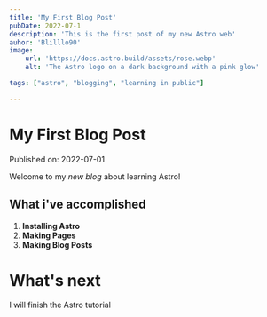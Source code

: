 ```yaml
---
title: 'My First Blog Post'
pubDate: 2022-07-1
description: 'This is the first post of my new Astro web'
auhor: 'Blilllo90'
image:
    url: 'https://docs.astro.build/assets/rose.webp'
    alt: 'The Astro logo on a dark background with a pink glow'

tags: ["astro", "blogging", "learning in public"]

---
```


# My First Blog Post

Published on: 2022-07-01

Welcome to my _new blog_ about learning Astro! 

## What i've accomplished

1. **Installing Astro**
2. **Making Pages**
3. **Making Blog Posts**

# What's next

I will finish the Astro tutorial
